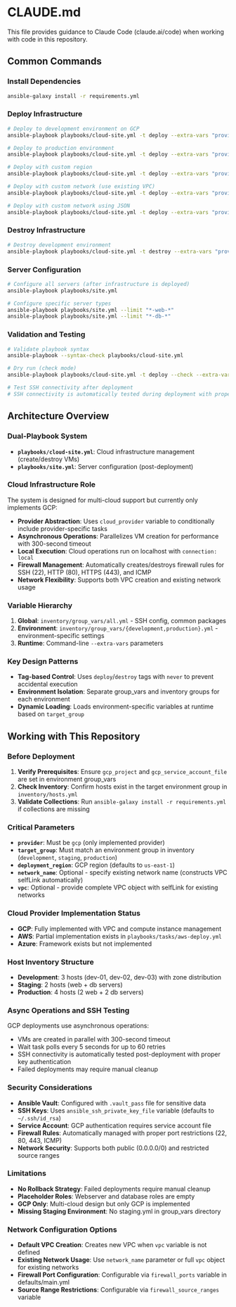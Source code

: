 # CLAUDE.md

This file provides guidance to Claude Code (claude.ai/code) when working with code in this repository.

## Common Commands

### Install Dependencies
```bash
ansible-galaxy install -r requirements.yml
```

### Deploy Infrastructure
```bash
# Deploy to development environment on GCP
ansible-playbook playbooks/cloud-site.yml -t deploy --extra-vars "provider=gcp target_group=development"

# Deploy to production environment
ansible-playbook playbooks/cloud-site.yml -t deploy --extra-vars "provider=gcp target_group=production"

# Deploy with custom region
ansible-playbook playbooks/cloud-site.yml -t deploy --extra-vars "provider=gcp target_group=development deployment_region=us-west1"

# Deploy with custom network (use existing VPC)
ansible-playbook playbooks/cloud-site.yml -t deploy --extra-vars "provider=gcp target_group=development network_name=default"

# Deploy with custom network using JSON
ansible-playbook playbooks/cloud-site.yml -t deploy --extra-vars "provider=gcp target_group=development" --extra-vars '{"vpc": {"selfLink": "https://www.googleapis.com/compute/v1/projects/PROJECT_ID/global/networks/NETWORK_NAME"}}'
```

### Destroy Infrastructure
```bash
# Destroy development environment
ansible-playbook playbooks/cloud-site.yml -t destroy --extra-vars "provider=gcp target_group=development"
```

### Server Configuration
```bash
# Configure all servers (after infrastructure is deployed)
ansible-playbook playbooks/site.yml

# Configure specific server types
ansible-playbook playbooks/site.yml --limit "*-web-*"
ansible-playbook playbooks/site.yml --limit "*-db-*"
```

### Validation and Testing
```bash
# Validate playbook syntax
ansible-playbook --syntax-check playbooks/cloud-site.yml

# Dry run (check mode)
ansible-playbook playbooks/cloud-site.yml -t deploy --check --extra-vars "provider=gcp target_group=development"

# Test SSH connectivity after deployment
# SSH connectivity is automatically tested during deployment with proper key authentication
```

## Architecture Overview

### Dual-Playbook System
- **`playbooks/cloud-site.yml`**: Cloud infrastructure management (create/destroy VMs)
- **`playbooks/site.yml`**: Server configuration (post-deployment)

### Cloud Infrastructure Role
The system is designed for multi-cloud support but currently only implements GCP:
- **Provider Abstraction**: Uses `cloud_provider` variable to conditionally include provider-specific tasks
- **Asynchronous Operations**: Parallelizes VM creation for performance with 300-second timeout
- **Local Execution**: Cloud operations run on localhost with `connection: local`
- **Firewall Management**: Automatically creates/destroys firewall rules for SSH (22), HTTP (80), HTTPS (443), and ICMP
- **Network Flexibility**: Supports both VPC creation and existing network usage

### Variable Hierarchy
1. **Global**: `inventory/group_vars/all.yml` - SSH config, common packages
2. **Environment**: `inventory/group_vars/{development,production}.yml` - environment-specific settings
3. **Runtime**: Command-line `--extra-vars` parameters

### Key Design Patterns
- **Tag-based Control**: Uses `deploy`/`destroy` tags with `never` to prevent accidental execution
- **Environment Isolation**: Separate group_vars and inventory groups for each environment
- **Dynamic Loading**: Loads environment-specific variables at runtime based on `target_group`

## Working with This Repository

### Before Deployment
1. **Verify Prerequisites**: Ensure `gcp_project` and `gcp_service_account_file` are set in environment group_vars
2. **Check Inventory**: Confirm hosts exist in the target environment group in `inventory/hosts.yml`
3. **Validate Collections**: Run `ansible-galaxy install -r requirements.yml` if collections are missing

### Critical Parameters
- **`provider`**: Must be `gcp` (only implemented provider)
- **`target_group`**: Must match an environment group in inventory (`development`, `staging`, `production`)
- **`deployment_region`**: GCP region (defaults to `us-east-1`)
- **`network_name`**: Optional - specify existing network name (constructs VPC selfLink automatically)
- **`vpc`**: Optional - provide complete VPC object with selfLink for existing networks

### Cloud Provider Implementation Status
- **GCP**: Fully implemented with VPC and compute instance management
- **AWS**: Partial implementation exists in `playbooks/tasks/aws-deploy.yml`
- **Azure**: Framework exists but not implemented

### Host Inventory Structure
- **Development**: 3 hosts (dev-01, dev-02, dev-03) with zone distribution
- **Staging**: 2 hosts (web + db servers)
- **Production**: 4 hosts (2 web + 2 db servers)

### Async Operations and SSH Testing
GCP deployments use asynchronous operations:
- VMs are created in parallel with 300-second timeout
- Wait task polls every 5 seconds for up to 60 retries
- SSH connectivity is automatically tested post-deployment with proper key authentication
- Failed deployments may require manual cleanup

### Security Considerations
- **Ansible Vault**: Configured with `.vault_pass` file for sensitive data
- **SSH Keys**: Uses `ansible_ssh_private_key_file` variable (defaults to `~/.ssh/id_rsa`)
- **Service Account**: GCP authentication requires service account file
- **Firewall Rules**: Automatically managed with proper port restrictions (22, 80, 443, ICMP)
- **Network Security**: Supports both public (0.0.0.0/0) and restricted source ranges

### Limitations
- **No Rollback Strategy**: Failed deployments require manual cleanup
- **Placeholder Roles**: Webserver and database roles are empty
- **GCP Only**: Multi-cloud design but only GCP is implemented
- **Missing Staging Environment**: No staging.yml in group_vars directory

### Network Configuration Options
- **Default VPC Creation**: Creates new VPC when `vpc` variable is not defined
- **Existing Network Usage**: Use `network_name` parameter or full `vpc` object for existing networks
- **Firewall Port Configuration**: Configurable via `firewall_ports` variable in defaults/main.yml
- **Source Range Restrictions**: Configurable via `firewall_source_ranges` variable
